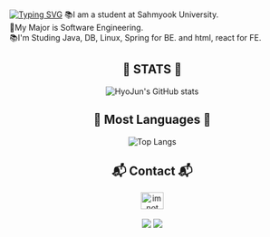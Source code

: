 [![Typing SVG](https://readme-typing-svg.demolab.com?font=Alkatra&weight=500&size=45&duration=3500&pause=3&color=6994CDEE&center=false&vCenter=false&multiline=true&repeat=true&width=1000&height=100&lines=Hi,+Hello👋+This+is+Hyojun's+Github)](https://git.io/typing-svg)
📚I am a student at Sahmyook University.<br />
📡My Major is Software Engineering. <br />
📚I'm Studing Java, DB, Linux, Spring for BE. and html, react for FE.
<div align=center><h2>  🐧 STATS 🐧  </h2></div>
<div align=center> 
<p>

![HyoJun's GitHub stats](https://github-readme-stats.vercel.app/api?username=hyojunahn111&show_icons=true&theme=gruvbox)

<p>
</div>

<div align=center><h2>  🐧 Most Languages 🐧  </h2></div>
<div align=center>

![Top Langs](https://github-readme-stats.vercel.app/api/top-langs/?username=hyojunahn111&layout=compact&theme=gruvbox&exclude_repo=libbitcoin_test)

</div>

<div align=center><h2> 📬 Contact 📬 </h2></div>
<div align=center><a href="https://www.instagram.com/im_not_bp/" target="blank"><img align="center" src="https://raw.githubusercontent.com/rahuldkjain/github-profile-readme-generator/master/src/images/icons/Social/instagram.svg" alt="im_not_bp" height="30" width="40" /></a>
<p></p>
  
<div align=center> 
<a href="https://eloquence-developers.tistory.com/"><img align="center" src="https://img.shields.io/badge/Blogger-FF5722?style=for-the-badge&logo=blogger&logoColor=white"></a>&nbsp<a href="discordapp.com/users/404510092034048011"><img align="center" src="https://img.shields.io/badge/Discord-7289DA?style=for-the-badge&logo=discord&logoColor=white"></a>
<p></p>

  
</div>
<!--
**hyojunahn111/hyojunahn111** is a ✨ _special_ ✨ repository because its `README.md` (this file) appears on your GitHub profile.

Here are some ideas to get you started:

- 🔭 I’m currently working on ...
- 🌱 I’m currently learning ...
- 👯 I’m looking to collaborate on ...
- 🤔 I’m looking for help with ...
- 💬 Ask me about ...
- 📫 How to reach me: ...
- 😄 Pronouns: ...
- ⚡ Fun fact: ...
  -->

